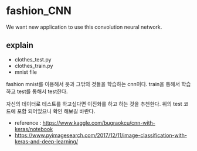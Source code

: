 # fashion_CNN
We want new application to use this convolution neural network.

## explain
 - clothes_test.py
 - clothes_train.py
 - mnist file
 
 fashion mnist를 이용해서 옷과 그밖의 것들을 학습하는 cnn이다. train을 통해서 학습하고 test를 통해서 test한다.

 자신의 데이터로 테스트를 하고싶다면 이진화를 하고 하는 것을 추천한다. 위의 test 코드에 포함 되어있으니 확인 해보길 바란다.


 - reference : https://www.kaggle.com/bugraokcu/cnn-with-keras/notebook
 - https://www.pyimagesearch.com/2017/12/11/image-classification-with-keras-and-deep-learning/

